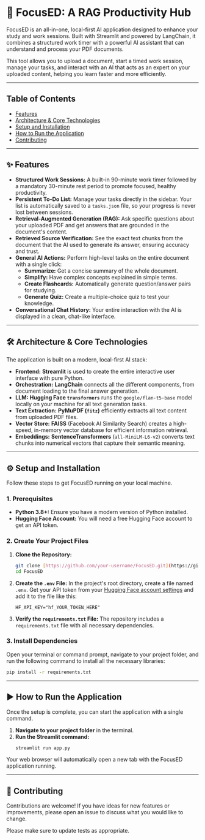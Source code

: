 # 🚀 FocusED: A RAG Productivity Hub


FocusED is an all-in-one, local-first AI application designed to enhance your study and work sessions. Built with Streamlit and powered by LangChain, it combines a structured work timer with a powerful AI assistant that can understand and process your PDF documents.

This tool allows you to upload a document, start a timed work session, manage your tasks, and interact with an AI that acts as an expert on your uploaded content, helping you learn faster and more efficiently.

---

## Table of Contents
- [Features](#-features)
- [Architecture & Core Technologies](#️-architecture--core-technologies)
- [Setup and Installation](#️-setup-and-installation)
- [How to Run the Application](#️-how-to-run-the-application)
- [Contributing](#-contributing)

---

## ✨ Features

* **Structured Work Sessions:** A built-in 90-minute work timer followed by a mandatory 30-minute rest period to promote focused, healthy productivity.
* **Persistent To-Do List:** Manage your tasks directly in the sidebar. Your list is automatically saved to a `tasks.json` file, so your progress is never lost between sessions.
* **Retrieval-Augmented Generation (RAG):** Ask specific questions about your uploaded PDF and get answers that are grounded in the document's content.
* **Retrieved Source Verification:** See the exact text chunks from the document that the AI used to generate its answer, ensuring accuracy and trust.
* **General AI Actions:** Perform high-level tasks on the entire document with a single click:
    * **Summarize:** Get a concise summary of the whole document.
    * **Simplify:** Have complex concepts explained in simple terms.
    * **Create Flashcards:** Automatically generate question/answer pairs for studying.
    * **Generate Quiz:** Create a multiple-choice quiz to test your knowledge.
* **Conversational Chat History:** Your entire interaction with the AI is displayed in a clean, chat-like interface.

---

## 🛠️ Architecture & Core Technologies

The application is built on a modern, local-first AI stack:

* **Frontend:** **Streamlit** is used to create the entire interactive user interface with pure Python.
* **Orchestration:** **LangChain** connects all the different components, from document loading to the final answer generation.
* **LLM:** **Hugging Face `transformers`** runs the `google/flan-t5-base` model locally on your machine for all text generation tasks.
* **Text Extraction:** **PyMuPDF (`fitz`)** efficiently extracts all text content from uploaded PDF files.
* **Vector Store:** **FAISS** (Facebook AI Similarity Search) creates a high-speed, in-memory vector database for efficient information retrieval.
* **Embeddings:** **SentenceTransformers** (`all-MiniLM-L6-v2`) converts text chunks into numerical vectors that capture their semantic meaning.

---

## ⚙️ Setup and Installation

Follow these steps to get FocusED running on your local machine.

### 1. Prerequisites

* **Python 3.8+:** Ensure you have a modern version of Python installed.
* **Hugging Face Account:** You will need a free Hugging Face account to get an API token.

### 2. Create Your Project Files

1.  **Clone the Repository:**
    ```bash
    git clone [https://github.com/your-username/FocusED.git](https://github.com/your-username/FocusED.git)
    cd FocusED
    ```

2.  **Create the `.env` File:** In the project's root directory, create a file named `.env`. Get your API token from your [Hugging Face account settings](https://huggingface.co/settings/tokens) and add it to the file like this:
    ```
    HF_API_KEY="hf_YOUR_TOKEN_HERE"
    ```

3.  **Verify the `requirements.txt` File:** The repository includes a `requirements.txt` file with all necessary dependencies.

### 3. Install Dependencies

Open your terminal or command prompt, navigate to your project folder, and run the following command to install all the necessary libraries:

```bash
pip install -r requirements.txt
```

---

## ▶️ How to Run the Application

Once the setup is complete, you can start the application with a single command.

1.  **Navigate to your project folder** in the terminal.
2.  **Run the Streamlit command:**
    ```bash
    streamlit run app.py
    ```
Your web browser will automatically open a new tab with the FocusED application running.

---

## 🤝 Contributing

Contributions are welcome! If you have ideas for new features or improvements, please open an issue to discuss what you would like to change.

Please make sure to update tests as appropriate.

